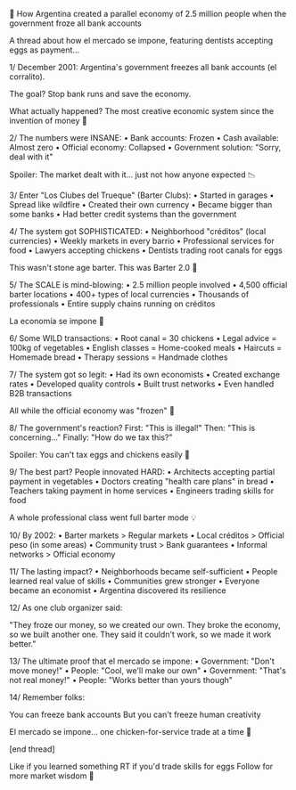 🧵 How Argentina created a parallel economy of 2.5 million people when the government froze all bank accounts

A thread about how el mercado se impone, featuring dentists accepting eggs as payment...

1/ December 2001: Argentina's government freezes all bank accounts (el corralito).

The goal? Stop bank runs and save the economy.

What actually happened? The most creative economic system since the invention of money 🏦

2/ The numbers were INSANE:
• Bank accounts: Frozen
• Cash available: Almost zero
• Official economy: Collapsed
• Government solution: "Sorry, deal with it"

Spoiler: The market dealt with it... just not how anyone expected 📉

3/ Enter "Los Clubes del Trueque" (Barter Clubs):
• Started in garages
• Spread like wildfire
• Created their own currency
• Became bigger than some banks
• Had better credit systems than the government

4/ The system got SOPHISTICATED:
• Neighborhood "créditos" (local currencies)
• Weekly markets in every barrio
• Professional services for food
• Lawyers accepting chickens
• Dentists trading root canals for eggs

This wasn't stone age barter. This was Barter 2.0 🥚

5/ The SCALE is mind-blowing:
• 2.5 million people involved
• 4,500 official barter locations
• 400+ types of local currencies
• Thousands of professionals
• Entire supply chains running on créditos

La economía se impone 🎯

6/ Some WILD transactions:
• Root canal = 30 chickens
• Legal advice = 100kg of vegetables
• English classes = Home-cooked meals
• Haircuts = Homemade bread
• Therapy sessions = Handmade clothes

7/ The system got so legit:
• Had its own economists
• Created exchange rates
• Developed quality controls
• Built trust networks
• Even handled B2B transactions

All while the official economy was "frozen" 🧊

8/ The government's reaction?
First: "This is illegal!"
Then: "This is concerning..."
Finally: "How do we tax this?" 

Spoiler: You can't tax eggs and chickens easily 🐔

9/ The best part? People innovated HARD:
• Architects accepting partial payment in vegetables
• Doctors creating "health care plans" in bread
• Teachers taking payment in home services
• Engineers trading skills for food

A whole professional class went full barter mode 💡

10/ By 2002:
• Barter markets > Regular markets
• Local créditos > Official peso (in some areas)
• Community trust > Bank guarantees
• Informal networks > Official economy

11/ The lasting impact?
• Neighborhoods became self-sufficient
• People learned real value of skills
• Communities grew stronger
• Everyone became an economist
• Argentina discovered its resilience

12/ As one club organizer said:

"They froze our money, so we created our own. They broke the economy, so we built another one. They said it couldn't work, so we made it work better."

13/ The ultimate proof that el mercado se impone:
• Government: "Don't move money!"
• People: "Cool, we'll make our own"
• Government: "That's not real money!"
• People: "Works better than yours though"

14/ Remember folks:

You can freeze bank accounts
But you can't freeze human creativity

El mercado se impone... one chicken-for-service trade at a time 🐔

[end thread]

Like if you learned something
RT if you'd trade skills for eggs
Follow for more market wisdom 🧵
